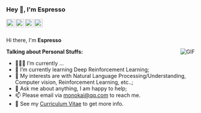 ### Hey 👋, I'm Espresso

<a href="https://www.google.com/in/">
  <img align="left" alt="Espresso's LinkdeIn" width="22px" src="https://cdn.jsdelivr.net/npm/simple-icons@v3/icons/linkedin.svg" />
</a>
<a href="https://www.google.com/">
  <img align="left" alt="Kaggle" width="22px" src="https://cdn.jsdelivr.net/npm/simple-icons@3.1.0/icons/kaggle.svg" />
</a>
<a href="https://www.google.com/">
  <img align="left" alt="Espresso's Instagram" width="22px" src="https://cdn.jsdelivr.net/npm/simple-icons@v3/icons/instagram.svg" />
</a>
<a href="https://www.google.com/">
  <img align="left" alt="Espresso's Wechat" width="22px" src="https://cdn.jsdelivr.net/npm/simple-icons@v3/icons/wechat.svg" />
</a>

<br />
<br />

Hi there, I'm **Espresso**

  <img align="right" alt="GIF" src="https://i.pinimg.com/originals/e4/26/70/e426702edf874b181aced1e2fa5c6cde.gif" />

**Talking about Personal Stuffs:**

- 👨🏽‍💻 I’m currently ...
- 🌱 I’m currently learning Deep Reinforcement Learning; 
- 🤔 My interests are with Natural Language Processing/Understanding, Computer vision, Reinforcement Learning, etc..;
- 💬 Ask me about anything, I am happy to help;
- 📫 Please email via monokai@qq.com to reach me.
- 📝 See my [Curriculum Vitae](https://drive.google.com/file/d/) to get more info.
